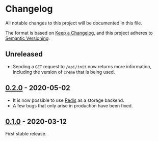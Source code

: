 # Changelog

All notable changes to this project will be documented in this file.

The format is based on [Keep a Changelog](https://keepachangelog.com/en/1.0.0/), and this project adheres to [Semantic Versioning](https://semver.org/spec/v2.0.0.html).

## Unreleased

- Sending a `GET` request to `/api/init` now returns more information, including the version of `creme` that is being used.

## [0.2.0](https://pypi.org/project/chantilly/0.2.0/) - 2020-05-02

- It is now possible to use [Redis](https://redis.io/) as a storage backend.
- A few bugs that only arise in production have been fixed.

## [0.1.0](https://pypi.org/project/chantilly/0.1.0/) - 2020-03-12

First stable release.
